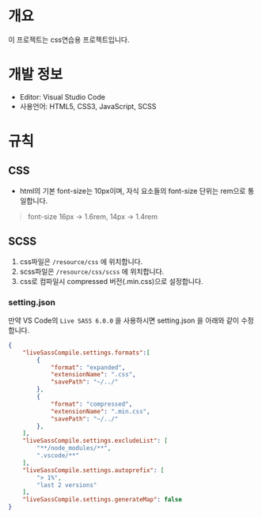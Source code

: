 # 개요
이 프로젝트는 css연습용 프로젝트입니다.
# 개발 정보
- Editor: Visual Studio Code
- 사용언어: HTML5, CSS3, JavaScript, SCSS
# 규칙
## CSS
- html의 기본 font-size는 10px이며, 자식 요소들의 font-size 단위는 rem으로 통일합니다.
> font-size 16px -> 1.6rem, 14px -> 1.4rem
## SCSS
1. css파일은 `/resource/css` 에 위치합니다.
2. scss파일은 `/resource/css/scss` 에 위치합니다.
3. css로 컴파일시 compressed 버전(.min.css)으로 설정합니다.
### setting.json
만약 VS Code의 `Live SASS 6.0.0` 을 사용하시면 setting.json 을 아래와 같이 수정합니다.
```json
{
    "liveSassCompile.settings.formats":[
        {
            "format": "expanded",
            "extensionName": ".css",
            "savePath": "~/../"
        },
        {
            "format": "compressed",
            "extensionName": ".min.css",
            "savePath": "~/../"
        },
    ],
    "liveSassCompile.settings.excludeList": [ 
        "**/node_modules/**",
        ".vscode/**" 
    ],
    "liveSassCompile.settings.autoprefix": [
        "> 1%",
        "last 2 versions"
    ],
    "liveSassCompile.settings.generateMap": false
}
```
